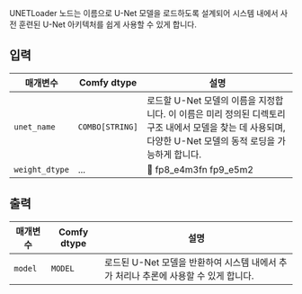 UNETLoader 노드는 이름으로 U-Net 모델을 로드하도록 설계되어 시스템 내에서 사전 훈련된 U-Net 아키텍처를 쉽게 사용할 수 있게 합니다.

## 입력

| 매개변수   | Comfy dtype  | 설명 |
|-------------|--------------|-------------|
| `unet_name` | `COMBO[STRING]` | 로드할 U-Net 모델의 이름을 지정합니다. 이 이름은 미리 정의된 디렉토리 구조 내에서 모델을 찾는 데 사용되며, 다양한 U-Net 모델의 동적 로딩을 가능하게 합니다. |
| `weight_dtype` | ... | 🚧  fp8_e4m3fn fp9_e5m2  |

## 출력

| 매개변수 | Comfy dtype | 설명 |
|-----------|-------------|-------------|
| `model`   | `MODEL`     | 로드된 U-Net 모델을 반환하여 시스템 내에서 추가 처리나 추론에 사용할 수 있게 합니다. |
